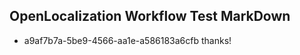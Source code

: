 ## OpenLocalization Workflow Test MarkDown
* a9af7b7a-5be9-4566-aa1e-a586183a6cfb thanks!

<!--HONumber=Sep16_HO1-->


